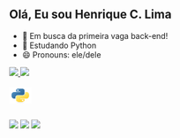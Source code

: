 ## Olá, Eu sou Henrique C. Lima

- 🔭 Em busca da primeira vaga back-end!
- 🌱 Estudando Python
- 😄 Pronouns: ele/dele

<div>
  <a href="https://github.com/henriquelima1984">
  <img height="180em" src="https://github-readme-stats.vercel.app/api?username=henriquelima1984&show_icons=true&theme=dracula&include_all_commits=true&count_private=true"/>
  <img height="160em" src="https://github-readme-stats.vercel.app/api/top-langs/?username=henriquelima1984&layout=compact&langs_count=7&theme=dracula"/>
</div>

<div style="display: inline_block"><br>
  <img align="center" alt="Henrique-Python" height="30" width="40" src="https://raw.githubusercontent.com/devicons/devicon/master/icons/python/python-original.svg">
<div>
  
##

<div>
    <a href="https://instagram.com/jakemuller100" target="_blank"><img src="https://img.shields.io/badge/-Instagram-%23E4405F?style=for-the-badge&logo=instagram&logoColor=white" target="_blank"></a>
  <a href = "henriquecorreia100@gmail.com"><img src="https://img.shields.io/badge/-Gmail-%23333?style=for-the-badge&logo=gmail&logoColor=white" target="_blank"></a>
  <a href="https://www.linkedin.com/in/henrique-correia-934663221/" target="_blank"><img src="https://img.shields.io/badge/-LinkedIn-%230077B5?style=for-the-badge&logo=linkedin&logoColor=white" target="_blank"></a>
</div>
